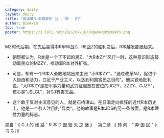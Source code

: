 ```yaml
---
category: daily
layout: daily
title: "谈谈被R-本抛弃的 公 · 知 · 们"
author: Bin4xin
toc: true
poster: https://i.loli.net/2021/07/16/3RgwVNqOt6mskPy.png
---
```


<i class="fa fa-quote-left"></i> MZ时代后期，在先后赢得中R甲W战Z、RE战Z的胜利之后，R本越发膨胀起来。

- 朝野都认为，R本是一个了不起的民Z，"大R本ZY"风行一时，这种意识形态鼓动着民众的MZZY，推动着R本对外扩张。

- 可是，却有一个R本人勇敢地站出来主张 "小R本ZY"，"通过改革NZ，促进个人自由和活力，立足于产业主义，以达到利国富民之目的"。他尖锐地批判说，"大R本ZY是把军事力量和武力征服放在首位的JGZY、ZZZY、GJZY"，核心是"JSLGL"，对GJ有害无益。

- 这个敢于反对主流意见的人，就是石桥湛山。在日渐走向疯狂的近代R本历史上，他是一个引人注目的"异类"。他的故事是R本JDS的另一条线索，是R本理性力量的标志。
<i class="fa fa-quote-right"></i>

摘自：《 G J 的 歧 路：R 本 D 国 毁 灭 之 迷 》 ·  第二章 《 转 向 - " 非 国 民 " 》 马 G 川

